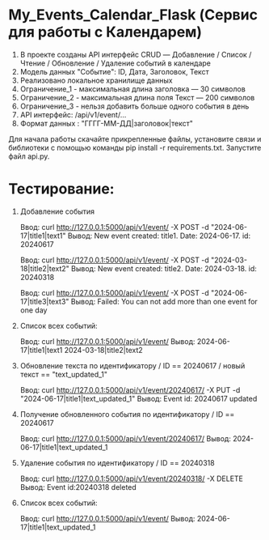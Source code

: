 # My_Events_Calendar_Flask (Сервис для работы с Календарем)

1) В проекте созданы API интерфейс CRUD — Добавление / Список / Чтение / Обновление / Удаление событий в календаре
2) Модель данных "Событие": ID, Дата, Заголовок, Текст
3) Реализовано локальное хранилище данных
4) Ограничение_1 - максимальная длина заголовка — 30 символов
5) Ограничение_2 - максимальная длина поля Текст — 200 символов
6) Ограничение_3 - нельзя добавить больше одного события в день
7) API интерфейс: /api/v1/event/… 
8) Формат данных : "ГГГГ-ММ-ДД|заголовок|текст"


Для начала работы скачайте прикрепленные файлы, установите связи и библиотеки с помощью команды pip install -r requirements.txt. 
Запустите файл api.py.

# Тестирование:
1) Добавление события

   Ввод:
   curl http://127.0.0.1:5000/api/v1/event/ -X POST -d "2024-06-17|title1|text1"
   Вывод:
   New event created: title1. Date: 2024-06-17. id: 20240617
   
   Ввод:
   curl http://127.0.0.1:5000/api/v1/event/ -X POST -d "2024-03-18|title2|text2"
   Вывод:
   New event created: title2. Date: 2024-03-18. id: 20240318

   Ввод:
   curl http://127.0.0.1:5000/api/v1/event/ -X POST -d "2024-06-17|title3|text3"
   Вывод:
   Failed: You can not add more than one event for one day
   
2) Список всех событий:

   Ввод:
   curl http://127.0.0.1:5000/api/v1/event/
   Вывод:
   2024-06-17|title1|text1
   2024-03-18|title2|text2

3) Обновление текста по идентификатору / ID == 20240617 /  новый текст == "text_updated_1"
   
   Ввод:
   curl http://127.0.0.1:5000/api/v1/event/20240617/ -X PUT -d "2024-06-17|title1|text_updated_1"
   Вывод:
   Event id: 20240617 updated

4) Получение обновленного события по идентификатору / ID == 20240617
   
   Ввод:
   curl http://127.0.0.1:5000/api/v1/event/20240617/
   Вывод:
   2024-06-17|title1|text_updated_1

5) Удаление события по идентификатору / ID == 20240318
   
   Ввод:
   curl http://127.0.0.1:5000/api/v1/event/20240318/  -X DELETE
   Вывод:
   Event id:20240318 deleted

6) Список всех событий:

   Ввод:
   curl http://127.0.0.1:5000/api/v1/event/
   Вывод:
   2024-06-17|title1|text_updated_1
